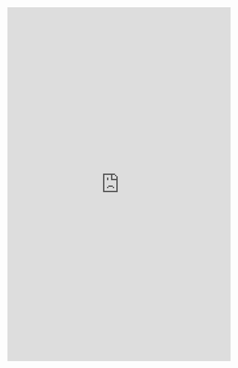 <iframe class="repl" width="100%" height="800px" frameborder="0" src="https://repl.it/@azablan/maxValue?lite=true"></iframe>
